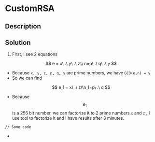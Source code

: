 # CustomRSA

## Description







## Solution

1. First, I see 2 equations

$$
e = x\ .\ y\ .\ z\\ n=p\ .\ q\ .\ y
$$

* Because `x, y, z, p, q, y` are prime numbers, we have `GCD(e,n) = y`&#x20;
* So we can find&#x20;

$$
e_1 = x\ .\ z\\n_1=p\ .\ q
$$

* Because  $$e_1$$  is a 256 bit number, we can factorize it to 2 prime numbers `x` and `z` , I use tool to factorize it and I have results after 3 minutes.

```
// Some code
```

*
